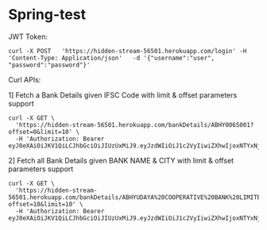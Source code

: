 # Spring-test

JWT Token: 
```
curl -X POST   'https://hidden-stream-56501.herokuapp.com/login' -H 'Content-Type: Application/json'   -d '{"username":"user", "password":"password"}'
```

Curl APIs:

1] Fetch a Bank Details given IFSC Code with limit & offset parameters support
```
curl -X GET \
  'https://hidden-stream-56501.herokuapp.com/bankDetails/ABHY0065001?offset=0&limit=10' \
  -H 'Authorization: Bearer eyJ0eXAiOiJKV1QiLCJhbGciOiJIUzUxMiJ9.eyJzdWIiOiJ1c2VyIiwiZXhwIjoxNTYxNjE3Mzk0fQ.Amrv01cetbOo4yXMwVhb9jWb3waZJO3taW0VpOO_5yNk7INwTunShpekS6O1orW69tTfI77DpLndpbyRGhfixA'
```

2] Fetch all Bank Details given BANK NAME & CITY with limit & offset parameters support
```
curl -X GET \
  'https://hidden-stream-56501.herokuapp.com/bankDetails/ABHYUDAYA%20COOPERATIVE%20BANK%20LIMITED/MUMBAI?offset=10&limit=10' \
  -H 'Authorization: Bearer eyJ0eXAiOiJKV1QiLCJhbGciOiJIUzUxMiJ9.eyJzdWIiOiJ1c2VyIiwiZXhwIjoxNTYxNjE3Mzk0fQ.Amrv01cetbOo4yXMwVhb9jWb3waZJO3taW0VpOO_5yNk7INwTunShpekS6O1orW69tTfI77DpLndpbyRGhfixA'
```
